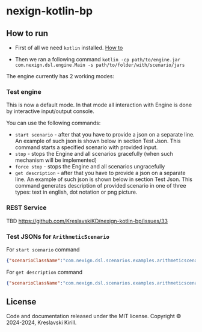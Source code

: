 # nexign-kotlin-bp

## How to run

- First of all we need `kotlin` installed. [How to](https://kotlinlang.org/docs/command-line.html)

- Then we ran a following command ```kotlin -cp path/to/engine.jar com.nexign.dsl.engine.Main -s path/to/folder/with/scenario/jars```

The engine currently has 2 working modes:

### Test engine
This is now a default mode. In that mode all interaction with Engine is done by interactive input/output console.

You can use the following commands:
- `start scenario` - after that you have to provide a json on a separate line. An example of such json is shown below in section Test Json. This command starts a specified scenario with provided input.
- `stop` - stops the Engine and all scenarios gracefully (when such mechanism will be implemented)
- `force stop` - stops the Engine and all scenarios ungracefully
- `get description` - after that you have to provide a json on a separate line. An example of such json is shown below in section Test Json. This command generates description of provided scenario in one of three types: text in english, dot notation or png picture.

### REST Service

 TBD https://github.com/KreslavskiKD/nexign-kotlin-bp/issues/33

### Test JSONs for `ArithmeticScenario`
For `start scenario` command
```json
{"scenarioClassName":"com.nexign.dsl.scenarios.examples.arithmeticscenario.ArithmeticScenario","inputClassName":"com.nexign.dsl.scenarios.examples.arithmeticscenario.ArithmeticInput","input":"{\"a\":12.0,\"b\":5.5}"}
```

For `get description` command
```json
{"scenarioClassName":"com.nexign.dsl.scenarios.examples.arithmeticscenario.ArithmeticScenario","descriptionType":"PICTURE","addErrorRouting":"NO"}
```

[comment]: <> (kotlin -cp nexign-kotlin-bp-dsl-engine-1.0-SNAPSHOT.jar com.nexign.dsl.engine.Main -s /mnt/d/_Kira/Higher_School_of_Economics/_Nexign_graduation_work/tryout/jars)

## License 

Code and documentation released under the MIT license. Copyright © 2024-2024, Kreslavski Kirill.